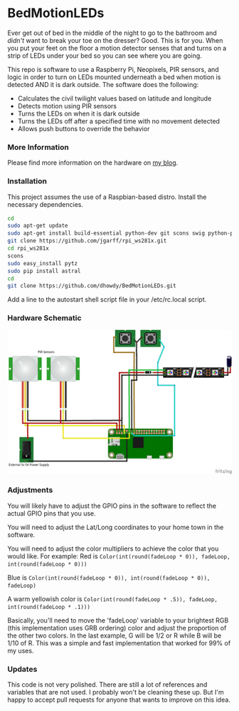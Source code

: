# BedMotionLEDs

Ever get out of bed in the middle of the night to go to the bathroom and *didn't* want to break your toe on the dresser?  Good.  This is for you.  When you put your feet on the floor a motion detector senses that and turns on a strip of LEDs under your bed so you can see where you are going.

This repo is software to use a Raspberry Pi, Neopixels, PIR sensors, and logic in order to turn on LEDs mounted underneath a bed when motion is detected AND it is dark outside.  The software does the following:

  - Calculates the civil twilight values based on latitude and longitude
  - Detects motion using PIR sensors
  - Turns the LEDs on when it is dark outside
  - Turns the LEDs off after a specified time with no movement detected
  - Allows push buttons to override the behavior

### More Information

Please find more information on the hardware on [my blog](http://dhowdy.blogspot.com).

### Installation

This project assumes the use of a Raspbian-based distro.
Install the necessary dependencies.

```sh
cd
sudo apt-get update
sudo apt-get install build-essential python-dev git scons swig python-pip python-setuptools
git clone https://github.com/jgarff/rpi_ws281x.git
cd rpi_ws281x
scons
sudo easy_install pytz
sudo pip install astral
cd
git clone https://github.com/dhowdy/BedMotionLEDs.git

```

Add a line to the autostart shell script file in your /etc/rc.local script.

### Hardware Schematic
![wiring diagram](https://raw.githubusercontent.com/dhowdy/BedMotionLEDs/master/MotionDetectedBedLEDs.png)

### Adjustments

You will likely have to adjust the GPIO pins in the software to reflect the actual GPIO pins that you use.

You will need to adjust the Lat/Long coordinates to your home town in the software.

You will need to adjust the color multipliers to achieve the color that you would like.  For example:
Red is ```Color(int(round(fadeLoop * 0)), fadeLoop, int(round(fadeLoop * 0)))```

Blue is ```Color(int(round(fadeLoop * 0)), int(round(fadeLoop * 0)), fadeLoop)```

A warm yellowish color is ```Color(int(round(fadeLoop * .5)), fadeLoop, int(round(fadeLoop * .1)))```

Basically, you'll need to move the 'fadeLoop' variable to your brightest RGB (this implementation uses GRB ordering) color and adjust the proportion of the other two colors.  In the last example, G will be 1/2 or R while B will be 1/10 of R.  This was a simple and fast implementation that worked for 99% of my uses.  


### Updates

This code is not very polished. There are still a lot of references and variables that are not used. I probably won't be cleaning these up.  But I'm happy to accept pull requests for anyone that wants to improve on this idea.
